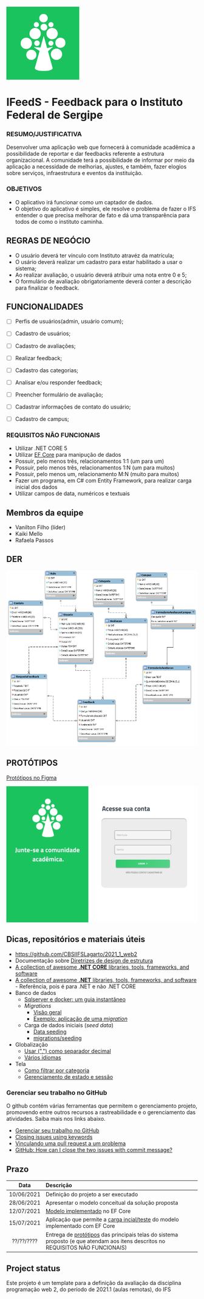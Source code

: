 ![logo](assets/img/logo.png)
# IFeedS - Feedback para o Instituto Federal de Sergipe

### RESUMO/JUSTIFICATIVA 

Desenvolver uma aplicação web que fornecerá à comunidade acadêmica a possibilidade de 
reportar e dar feedbacks referente a estrutura organizacional. A comunidade terá a 
possibilidade de informar por meio da aplicação a necessidade de melhorias, ajustes, e 
também, fazer elogios sobre serviços, infraestrutura e eventos da instituição.

### OBJETIVOS

- O aplicativo irá funcionar como um captador de dados.
- O objetivo do aplicativo é simples, ele resolve o problema de fazer o IFS entender o que precisa melhorar de fato e dá uma transparência para todos de como o instituto caminha.


## REGRAS DE NEGÓCIO

- O usuário deverá ter vínculo com Instituto atravéz da matrícula;
- O usário deverá realizar um cadastro para estar habilitado a usar o sistema;
- Ao realizar avaliação, o usuário deverá atribuir uma nota entre 0 e 5;
- O formulário de avaliação obrigatoriamente deverá conter a descrição para finalizar o feedback.


## FUNCIONALIDADES

- [ ] Perfis de usuários(admin, usuário comum);
- [ ] Cadastro de usuários;
- [ ] Cadastro de avaliações; 
- [ ] Realizar feedback;
- [ ] Cadastro das categorias;
- [ ] Analisar e/ou responder feedback;
- [ ] Preencher formulário de avaliação;
- [ ] Cadastrar informações de contato do usuário;
- [ ] Cadastro de campus;


### REQUISITOS NÃO FUNCIONAIS

- Utilizar .NET CORE 5
- Utilizar [EF Core](https://docs.microsoft.com/pt-br/ef/core/) para manipução de dados
- Possuir, pelo menos três, relacionamentos 1:1 (um para um)
- Possuir, pelo menos três, relacionamentos 1:N (um para muitos)
- Possuir, pelo menos um, relacionamento M:N (muito para muitos)
- Fazer um programa, em C# com Entity Framework, para realizar carga inicial dos dados
- Utilizar campos de data, numéricos e textuais

## Membros da equipe

- Vanilton Filho (líder)
- Kaiki Mello
- Rafaela Passos

## DER

![der_v6](assets/img/der_v6.png)

## PROTÓTIPOS

[Protótipos no Figma](https://www.figma.com/file/N4Nlex5bBmemGKYjnDHAri/IfeedS?node-id=0%3A1)

![tela_login_user](assets/img/tela_login_user.png)

## Dicas, repositórios e materiais úteis

- https://github.com/CBSIIFSLagarto/2021_1_web2
- Documentação sobre [Diretrizes de design de estrutura] 
- [A collection of awesome **.NET CORE** libraries, tools, frameworks, and software](https://github.com/thangchung/awesome-dotnet-core)
- [A collection of awesome **.NET** libraries, tools, frameworks, and software](https://github.com/quozd/awesome-dotnet) - Referência, pois é para .NET e não .NET CORE
- Banco de dados
  - [Sqlserver e docker: um guia instantâneo](sqlserver_e_docker.md)
  - *Migrations*
    - [Visão geral](https://docs.microsoft.com/pt-br/ef/core/managing-schemas/migrations/?tabs=dotnet-core-cli)
    - [Exemplo: aplicação de uma *migration*](https://docs.microsoft.com/pt-br/aspnet/core/data/ef-mvc/migrations?view=aspnetcore-3.1)
  - Carga de dados iniciais (*seed data*)
    - [Data seeding]
    - [migrations/seeding](https://www.learnentityframeworkcore.com/migrations/seeding)
- Globalização
  - [Usar (",") como separador decimal](https://github.com/dotnet/AspNetCore.Docs/issues/4076#issuecomment-326590420)
  - [Vários idiomas](https://docs.microsoft.com/pt-br/aspnet/core/fundamentals/localization?view=aspnetcore-5.0)
- Tela
  - [Como filtrar por categoria](https://docs.microsoft.com/pt-br/aspnet/core/tutorials/first-mvc-app/search?view=aspnetcore-5.0)
  - [Gerenciamento de estado e sessão](https://docs.microsoft.com/pt-br/aspnet/core/fundamentals/app-state?view=aspnetcore-5.0)

### Gerenciar seu trabalho no GitHub

O github contém várias ferramentas que permitem o gerenciamento projeto, promovendo entre outros recursos a rastreabilidade e o gerenciamento das atividades. Saiba mais nos links abaixo.

- [Gerenciar seu trabalho no GitHub](https://docs.github.com/pt/free-pro-team@latest/github/managing-your-work-on-github)
- [Closing issues using keywords](https://docs.github.com/en/enterprise/2.16/user/github/managing-your-work-on-github/closing-issues-using-keywords)
- [Vinculando uma pull request a um problema](https://docs.github.com/pt/free-pro-team@latest/github/managing-your-work-on-github/linking-a-pull-request-to-an-issue)
- [GitHub: How can I close the two issues with commit message?](https://stackoverflow.com/questions/60027222/github-how-can-i-close-the-two-issues-with-commit-message) 

## Prazo

Data | Descrição
:---:|:---
10/06/2021 | Definição do projeto a ser executado
28/06/2021 | Apresentar o modelo conceitual da solução proposta
12/07/2021 | [Modelo implementado](https://docs.microsoft.com/pt-br/ef/core/modeling/) no EF Core
15/07/2021 | Aplicação que permite a [carga incial/teste][Data seeding] do modelo implementado com EF Core
??/??/???? | Entrega de [protótipos](prototipos/prototipos.md) das principais telas do sistema proposto (e que atendam aos itens descritos no REQUISITOS NÃO FUNCIONAIS)

## Project status
Este projeto é um template para a definição da avaliação da disciplina programação web 2, do período de 2021.1 (aulas remotas), do IFS


[Diretrizes de design de estrutura]: https://docs.microsoft.com/pt-br/dotnet/standard/design-guidelines/
[Data seeding]: https://docs.microsoft.com/en-us/ef/core/modeling/data-seeding
